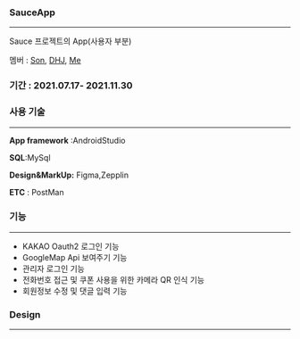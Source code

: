 ### **SauceApp**
--- 

Sauce 프로젝트의 App(사용자 부분)

멤버 : [Son](https://github.com/Son6840),
      [DHJ](https://github.com/DonghunJeong95),
      [Me](https://github.com/SohyeonP)

      
### **기간** : 2021.07.17- 2021.11.30

### **사용 기술** 
---
**App framework** :AndroidStudio

**SQL**:MySql

**Design&MarkUp:** Figma,Zepplin

**ETC** : PostMan
### **기능**
---
* KAKAO Oauth2 로그인 기능
* GoogleMap Api 보여주기 기능
* 관리자 로그인 기능
* 전화번호 접근 및 쿠폰 사용을 위한 카메라 QR 인식 기능
* 회원정보 수정 및 댓글 입력 기능


### Design
--- 

